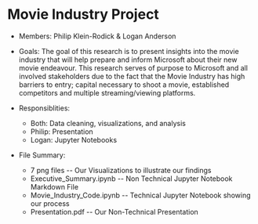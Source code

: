 # Movie Industry Project
* Members: Philip Klein-Rodick & Logan Anderson
* Goals: The goal of this research is to present insights into the movie industry that will help prepare and inform Microsoft about their new movie endeavour.  This research serves of purpose to Microsoft and all involved stakeholders due to the fact that the Movie Industry has high barriers to entry; capital necessary to shoot a movie, established competitors and multiple streaming/viewing platforms.
* Responsiblities: 
  * Both: Data cleaning, visualizations, and analysis 
  * Philip: Presentation 
  * Logan: Jupyter Notebooks

* File Summary: 
  * 7 png files -- Our Visualizations to illustrate our findings
  * Executive_Summary.ipynb -- Non Technical Jupyter Notebook Markdown File
  * Movie_Industry_Code.ipynb -- Technical Jupyter Notebook showing our process
  * Presentation.pdf -- Our Non-Technical Presentation
